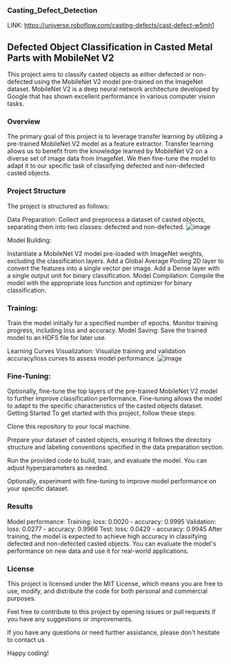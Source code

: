 ### Casting_Defect_Detection

LINK: https://universe.roboflow.com/casting-defects/cast-defect-w5mh1
## Defected Object  Classification in Casted Metal Parts with MobileNet V2

This project aims to classify casted objects as either defected or non-defected using the MobileNet V2 model pre-trained on the ImageNet dataset. MobileNet V2 is a deep neural network architecture developed by Google that has shown excellent performance in various computer vision tasks.

### Overview
The primary goal of this project is to leverage transfer learning by utilizing a pre-trained MobileNet V2 model as a feature extractor. Transfer learning allows us to benefit from the knowledge learned by MobileNet V2 on a diverse set of image data from ImageNet. We then fine-tune the model to adapt it to our specific task of classifying defected and non-defected casted objects.

### Project Structure
The project is structured as follows:

Data Preparation: Collect and preprocess a dataset of casted objects, separating them into two classes: defected and non-defected.
![image](https://github.com/SejalWasule/Casting_Defect_Detection/assets/102143995/578ec5b7-7d90-42c4-a6b2-de397d05e783)

Model Building:

Instantiate a MobileNet V2 model pre-loaded with ImageNet weights, excluding the classification layers.
Add a Global Average Pooling 2D layer to convert the features into a single vector per image.
Add a Dense layer with a single output unit for binary classification.
Model Compilation: Compile the model with the appropriate loss function and optimizer for binary classification.

### Training:

Train the model initially for a specified number of epochs.
Monitor training progress, including loss and accuracy.
Model Saving: Save the trained model to an HDF5 file for later use.

 Learning Curves Visualization: Visualize training and validation accuracy/loss curves to assess model performance.
 ![image](https://github.com/SejalWasule/Casting_Defect_Detection/assets/102143995/1e9ca66a-339c-421d-9cee-f17912c2c10f)


### Fine-Tuning:

Optionally, fine-tune the top layers of the pre-trained MobileNet V2 model to further improve classification performance.
Fine-tuning allows the model to adapt to the specific characteristics of the casted objects dataset.
Getting Started
To get started with this project, follow these steps:

Clone this repository to your local machine.

Prepare your dataset of casted objects, ensuring it follows the directory structure and labeling conventions specified in the data preparation section.

Run the provided code to build, train, and evaluate the model. You can adjust hyperparameters as needed.

Optionally, experiment with fine-tuning to improve model performance on your specific dataset.

### Results
Model performance: Training: loss: 0.0020 - accuracy: 0.9995 
                   Validation: loss: 0.0277 - accuracy: 0.9966
                   Test: loss: 0.0429 - accuracy: 0.9945
After training, the model is expected to achieve high accuracy in classifying defected and non-defected casted objects. You can evaluate the model's performance on new data and use it for real-world applications.

### License
This project is licensed under the MIT License, which means you are free to use, modify, and distribute the code for both personal and commercial purposes.

Feel free to contribute to this project by opening issues or pull requests if you have any suggestions or improvements.

If you have any questions or need further assistance, please don't hesitate to contact us.

Happy coding!






